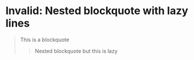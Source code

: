 # Invalid: Nested blockquote with lazy lines

> This is a blockquote
> > Nested blockquote
but this is lazy
